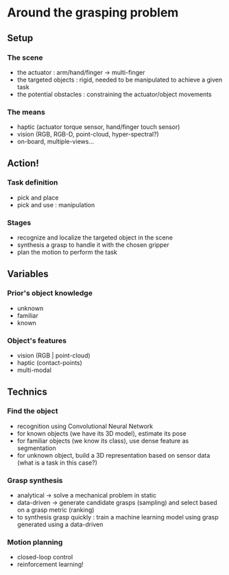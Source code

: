 # Around the grasping problem

## Setup

### The scene
- the actuator : arm/hand/finger -> multi-finger
- the targeted objects : rigid, needed to be manipulated to achieve a given task
- the potential obstacles : constraining the actuator/object movements

### The means
- haptic (actuator torque sensor, hand/finger touch sensor)
- vision (RGB, RGB-D, point-cloud, hyper-spectral?)
- on-board, multiple-views...

## Action!

### Task definition
- pick and place
- pick and use : manipulation

### Stages
- recognize and localize the targeted object in the scene
- synthesis a grasp to handle it with the chosen gripper
- plan the motion to perform the task

## Variables

### Prior's object knowledge
- unknown
- familiar
- known

### Object's features
- vision (RGB | point-cloud)
- haptic (contact-points)
- multi-modal

## Technics

### Find the object
- recognition using Convolutional Neural Network
- for known objects (we have its 3D model), estimate its pose
- for familiar objects (we know its class), use dense feature as segmentation
- for unknown object, build a 3D representation based on sensor data (what is a task in this case?)

### Grasp synthesis
- analytical -> solve a mechanical problem in static
- data-driven -> generate candidate grasps (sampling) and select based on a grasp metric (ranking)
- to synthesis grasp quickly : train a machine learning model using grasp generated using a data-driven

### Motion planning
- closed-loop control
- reinforcement learning!
